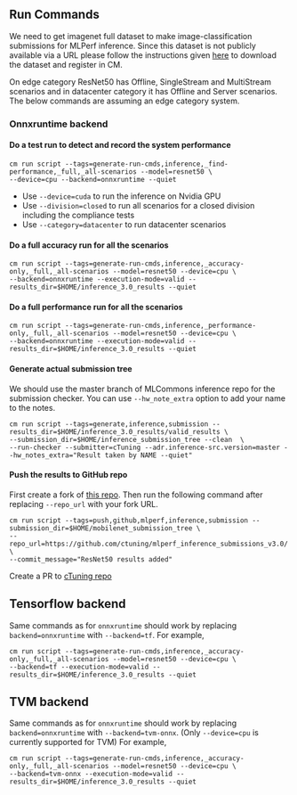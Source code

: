 ## Run Commands

We need to get imagenet full dataset to make image-classification submissions for MLPerf inference. Since this dataset is not publicly available via a URL please follow the instructions given [here](https://github.com/mlcommons/ck/blob/master/cm-mlops/script/get-dataset-imagenet-val/README-extra.md) to download the dataset and register in CM.

On edge category ResNet50 has Offline, SingleStream and MultiStream scenarios and in datacenter category it has Offline and Server scenarios. The below commands are assuming an edge category system. 

### Onnxruntime backend

#### Do a test run to detect and record the system performance

```
cm run script --tags=generate-run-cmds,inference,_find-performance,_full,_all-scenarios --model=resnet50 \
--device=cpu --backend=onnxruntime --quiet
```
* Use `--device=cuda` to run the inference on Nvidia GPU
* Use `--division=closed` to run all scenarios for a closed division including the compliance tests
* Use `--category=datacenter` to run datacenter scenarios

#### Do a full accuracy run for all the scenarios

```
cm run script --tags=generate-run-cmds,inference,_accuracy-only,_full,_all-scenarios --model=resnet50 --device=cpu \
--backend=onnxruntime --execution-mode=valid --results_dir=$HOME/inference_3.0_results --quiet
```

#### Do a full performance run for all the scenarios
```
cm run script --tags=generate-run-cmds,inference,_performance-only,_full,_all-scenarios --model=resnet50 --device=cpu \
--backend=onnxruntime --execution-mode=valid --results_dir=$HOME/inference_3.0_results --quiet
```

#### Generate actual submission tree

We should use the master branch of MLCommons inference repo for the submission checker. You can use `--hw_note_extra` option to add your name to the notes.
```
cm run script --tags=generate,inference,submission --results_dir=$HOME/inference_3.0_results/valid_results \
--submission_dir=$HOME/inference_submission_tree --clean  \
--run-checker --submitter=cTuning --adr.inference-src.version=master --hw_notes_extra="Result taken by NAME --quiet"
```

#### Push the results to GitHub repo

First create a fork of [this repo](https://github.com/ctuning/mlperf_inference_submissions_v3.0/). Then run the following command after replacing `--repo_url` with your fork URL.
```
cm run script --tags=push,github,mlperf,inference,submission --submission_dir=$HOME/mobilenet_submission_tree \
--repo_url=https://github.com/ctuning/mlperf_inference_submissions_v3.0/ \
--commit_message="ResNet50 results added"
```

Create a PR to [cTuning repo](https://github.com/ctuning/mlperf_inference_submissions_v3.0/)

## Tensorflow backend

Same commands as for `onnxruntime` should work by replacing `backend=onnxruntime` with `--backend=tf`. For example,

```
cm run script --tags=generate-run-cmds,inference,_accuracy-only,_full,_all-scenarios --model=resnet50 --device=cpu \
--backend=tf --execution-mode=valid --results_dir=$HOME/inference_3.0_results --quiet
```

## TVM backend

Same commands as for `onnxruntime` should work by replacing `backend=onnxruntime` with `--backend=tvm-onnx`. (Only `--device=cpu` is currently supported for TVM) For example,

```
cm run script --tags=generate-run-cmds,inference,_accuracy-only,_full,_all-scenarios --model=resnet50 --device=cpu \
--backend=tvm-onnx --execution-mode=valid --results_dir=$HOME/inference_3.0_results --quiet
```
